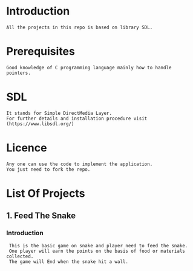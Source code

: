 # Introduction
    All the projects in this repo is based on library SDL.
    
# Prerequisites
    Good knowledge of C programming language mainly how to handle pointers.

# SDL
    It stands for Simple DirectMedia Layer.
    For further details and installation procedure visit (https://www.libsdl.org/)
    
# Licence
    Any one can use the code to implement the application.
    You just need to fork the repo.
    
# List Of Projects

## 1. Feed The Snake
### Introduction
     This is the basic game on snake and player need to feed the snake.
     One player will earn the points on the basis of food or materials collected.
     The game will End when the snake hit a wall.

